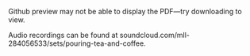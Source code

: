 Github preview may not be able to display the PDF—try downloading to view.

Audio recordings can be found at soundcloud.com/mll-284056533/sets/pouring-tea-and-coffee.

